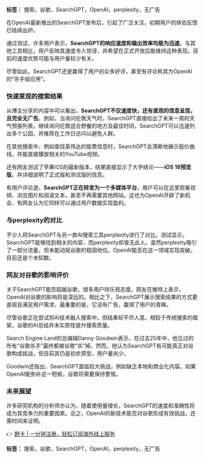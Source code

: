 **标签：** 搜索，谷歌，SearchGPT，OpenAI，perplexity，无广告

在OpenAI最新推出的SearchGPT发布后，引起了广泛关注，初期用户的体验反馈已陆续出炉。

通过测试，许多用户表示，**SearchGPT的响应速度和输出效率均极为迅速**。与其他工具相比，用户反映其速度令人惊讶，并希望在正式开放后能维持这种表现。目前的速度优势可能与用户量较少有关。

尽管如此，SearchGPT还是赢得了用户的众多好评，甚至有评论称其为OpenAI的“杀手级应用”。

### 快速直观的搜索结果

从博主分享的内容中可以看出，**SearchGPT不仅速度快，还有直观的信息呈现，且完全无广告**。例如，当询问伦敦天气时，SearchGPT直接给出了未来一周的天气预报列表。继续询问伦敦适合野餐的地方及最佳时间，SearchGPT可以迅速列出多个公园，并推荐在工作日访问以避免人群。

在其他搜索中，例如查找英伟达的股票信息时，SearchGPT会清晰地展示股价曲线，并能直接播放相关的YouTube视频。

还有网友测试了苹果iOS的最新版本，结果直接显示了大字结论——**iOS 18预览版**，并详细说明了正式版和测试版的信息。

有用户评论道，**SearchGPT正在转变为一个多媒体平台**，用户可以在这里观看视频、浏览图片和阅读文本，甚至不再需要其他网站。这也为OpenAI开辟了新机会，有网友认为它同样可以通过用户数据实现盈利。

### 与perplexity的对比

不少人将SearchGPT与另一款AI搜索工具perplexity进行了对比。测试显示，SearchGPT能够找到相关的内容，而perplexity却查无此人。虽然perplexity吸引了一部分流量，但未能动摇谷歌的稳固地位。OpenAI能否在这一领域实现突破，目前还是个未知数。

### 网友对谷歌的影响评价

关于SearchGPT能否超越谷歌，很多用户持乐观态度。网友在推特上表示，OpenAI对谷歌的影响将是深远的。相比之下，SearchGPT展示搜索结果的方式更直观且满足用户需求，最重要的是，它没有广告，赢得了用户的青睐。

尽管谷歌正在尝试将AI技术融入搜索中，但结果却不尽人意。相较于传统搜索的框架，谷歌的AI总结并未实质性提升搜索质量。

Search Engine Land的总编辑Danny Goodwin表示，在过去25年中，他见过的所有“谷歌杀手”最终都被谷歌“杀”掉。然而，他认为SearchGPT有可能真正对谷歌构成挑战，但目前其仍是初步原型，用户量尚少。

Goodwin还指出，SearchGPT面临较大挑战，例如缺乏本地和商业化内容。如果OpenAI能弥补这一短板，谷歌将需要保持警惕。

### 未来展望

许多研究机构的分析师亦认为，随着使用量增长，SearchGPT的速度和准确性将成为其竞争力的重要因素。总之，OpenAI的新技术能否对谷歌形成有效挑战，还需时间来证明。

👉 [野卡 | 一分钟注册，轻松订阅海外线上服务](https://bit.ly/bewildcard)

**标签：** 搜索，谷歌，SearchGPT，OpenAI，perplexity，无广告